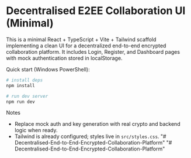 # Decentralised E2EE Collaboration UI (Minimal)

This is a minimal React + TypeScript + Vite + Tailwind scaffold implementing a clean UI for a decentralized end-to-end encrypted collaboration platform. It includes Login, Register, and Dashboard pages with mock authentication stored in localStorage.

Quick start (Windows PowerShell):

```powershell
# install deps
npm install

# run dev server
npm run dev
```

Notes
- Replace mock auth and key generation with real crypto and backend logic when ready.
- Tailwind is already configured; styles live in `src/styles.css`.
"# Decentralised-End-to-End-Encrypted-Collaboration-Platform" 
"# Decentralised-End-to-End-Encrypted-Collaboration-Platform" 
